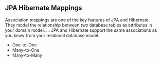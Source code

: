 ## JPA Hibernate Mappings
Association mappings are one of the key features of JPA and Hibernate. They model the relationship between two database tables as attributes in your domain model. ... JPA and Hibernate support the same associations as you know from your relational database model.

* One-to-One
* Many-to-One
* Many-to-Many


 
